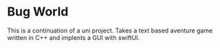 # Bug World

This is a continuation of a uni project. Takes a text based aventure game written in C++ and implents a GUI with swiftUI.
